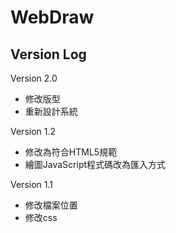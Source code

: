 # WebDraw
## Version Log
Version 2.0
+ 修改版型
+ 重新設計系統

Version 1.2
+ 修改為符合HTML5規範
+ 繪圖JavaScript程式碼改為匯入方式

Version 1.1
+ 修改檔案位置
+ 修改css
